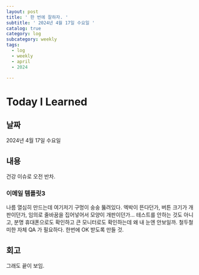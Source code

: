 ```yaml
---
layout: post
title: ' 한 번에 잘하자. '
subtitle: ' 2024년 4월 17일 수요일 '
catalog: true
category: log
subcategory: weekly
tags:
  - log
  - weekly
  - april
  - 2024

---
```


# Today I Learned

## 날짜

2024년 4월 17일 수요일

## 내용

건강 이슈로 오전 반차.

### 이메일 템플릿3

 나름 열심히 만드는데 여기저기 구멍이 숭숭 뚫려있다. 엑박이 뜬다던가, 버튼 크기가 개판이던가, 임의로 줄바꿈을 집어넣어서 모양이 개판이던가… 테스트를 안하는 것도 아니고, 분명 휴대폰으로도 확인하고 큰 모니터로도 확인하는데 왜 내 눈엔 안보일까. 철두철미한 자체 QA 가 필요하다. 한번에 OK 받도록 만들 것.

## 회고

그래도 끝이 보임.